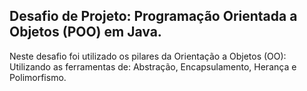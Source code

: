 ## Desafio de Projeto: Programação Orientada a Objetos (POO) em Java.

<p> Neste desafio foi utilizado os pilares da Orientação a Objetos (OO): 
  Utilizando as ferramentas de: Abstração, Encapsulamento, Herança e Polimorfismo. 
 <p>
